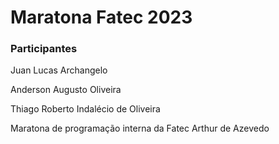# Maratona Fatec 2023

<h3>Participantes</h3>
<p>Juan Lucas Archangelo</p>
<p>Anderson Augusto Oliveira</p>
<p>Thiago Roberto Indalécio de Oliveira</p>

Maratona de programação interna da Fatec Arthur de Azevedo
